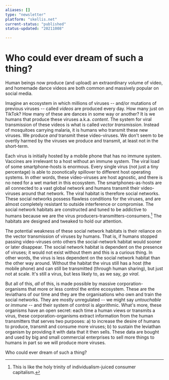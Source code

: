 ```yaml
---
aliases: []
type: "newsletter"
platform: "skellis.net"
current-status: "published"
status-updated: "20211008"

---
```


# Who could ever dream of such a thing?

Human beings now produce (and upload) an extraordinary volume of video, and homemade dance videos are both common and massively popular on social media. 

Imagine an ecosystem in which millions of viruses -- and/or mutations of previous viruses -- called _videos_ are produced every day. How many just on TikTok? How many of these are dances in some way or another? It is we humans that produce these viruses a.k.a. _content_. The system for viral transmission of these videos is what is called _vector transmission_. Instead of mosquitoes carrying malaria, it is humans who transmit these new viruses. We produce _and_ transmit these video-viruses. We don't seem to be overtly harmed by the viruses we produce and transmit, at least not in the short-term. 

Each virus is initially hosted by a mobile phone that has no immune system. Vaccines are irrelevant to a host without an immune system. The viral load of some smartphone-hosts is enormous. Every single virus (not just a tiny percentage) is able to zoonotically spillover to different host operating systems. In other words, these video-viruses are host agnostic, and there is no need for a wet market in this ecosystem. The smartphones-as-hosts are all connected to a vast global network and humans transmit their video-viruses around that network. The viral habitat is therefore social networks. These social networks possess flawless conditions for the viruses, and are almost completely resistant to outside interference or compromise. The social network habitats are constructed and tuned to be addictive to humans because we are the virus producers-transmitters-consumers.[^trinity] The habitats are designed and tweaked to hold our attention. 

[^trinity]: This is like the holy trinity of individualism-juiced consumer capitalism.

The potential weakness of these social network habitats is their reliance on the vector transmission of viruses by humans. That is, if humans stopped passing video-viruses onto others the social-network habitat would sooner or later disappear. The social network habitat is dependent on the presence of viruses; it would not exist without them and this is a curious thing. In other words, the virus is less dependent on the social network habitat than the other way around. Without the habitat the virus still has a host (the mobile phone) and can still be transmitted (through human sharing), but just not at scale. It's still a virus, but less likely to, as we say, _go viral_. 

But all of this, _all_ of this, is made possible by massive corporation-organisms that more or less control the entire ecosystem. These are the leviathans of our time and they are the organisations who own and train the social networks. They are mostly unregulated -- we might say _untouchable_ or _immune_ -- and their system of control is algorithmic. What's more, these organisms have an open secret: each time a human views or transmits a virus, these corporation-organisms extract information from the human transmitters that serves two purposes: a) to increase the desire of humans to produce, transmit and consume more viruses; b) to sustain the leviathan organism by providing it with data that it then sells. These data are bought and used by big and small commercial enterprises to sell more things to humans in part so we will produce more viruses. 

Who could ever dream of such a thing?
